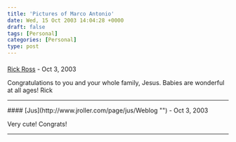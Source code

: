 ```yaml
---
title: 'Pictures of Marco Antonio'
date: Wed, 15 Oct 2003 14:04:28 +0000
draft: false
tags: [Personal]
categories: [Personal]
type: post
---
```



#### 
[Rick Ross](http://www.javalobby.org "rick@javalobby.org") - <time datetime="2003-10-15 15:23:30">Oct 3, 2003</time>

Congratulations to you and your whole family, Jesus. Babies are wonderful at all ages! Rick
<hr />
#### 
[Jus](http://www.jroller.com/page/jus/Weblog "") - <time datetime="2003-10-29 23:56:59">Oct 3, 2003</time>

Very cute! Congrats!
<hr />
